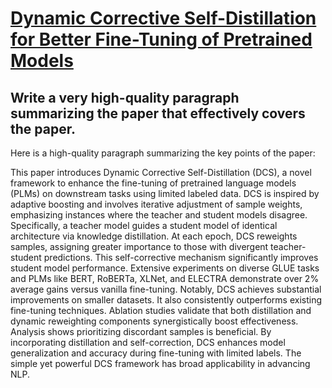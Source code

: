 # [Dynamic Corrective Self-Distillation for Better Fine-Tuning of   Pretrained Models](https://arxiv.org/abs/2312.07028)

## Write a very high-quality paragraph summarizing the paper that effectively covers the paper.

 Here is a high-quality paragraph summarizing the key points of the paper:

This paper introduces Dynamic Corrective Self-Distillation (DCS), a novel framework to enhance the fine-tuning of pretrained language models (PLMs) on downstream tasks using limited labeled data. DCS is inspired by adaptive boosting and involves iterative adjustment of sample weights, emphasizing instances where the teacher and student models disagree. Specifically, a teacher model guides a student model of identical architecture via knowledge distillation. At each epoch, DCS reweights samples, assigning greater importance to those with divergent teacher-student predictions. This self-corrective mechanism significantly improves student model performance. Extensive experiments on diverse GLUE tasks and PLMs like BERT, RoBERTa, XLNet, and ELECTRA demonstrate over 2% average gains versus vanilla fine-tuning. Notably, DCS achieves substantial improvements on smaller datasets. It also consistently outperforms existing fine-tuning techniques. Ablation studies validate that both distillation and dynamic reweighting components synergistically boost effectiveness. Analysis shows prioritizing discordant samples is beneficial. By incorporating distillation and self-correction, DCS enhances model generalization and accuracy during fine-tuning with limited labels. The simple yet powerful DCS framework has broad applicability in advancing NLP.
